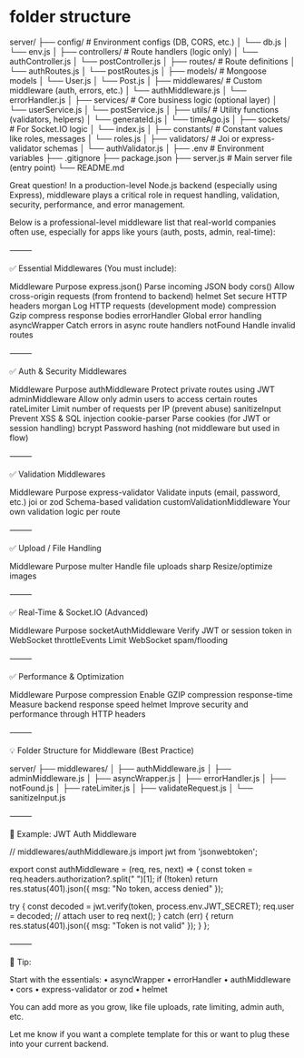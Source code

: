# folder structure

server/
├── config/               # Environment configs (DB, CORS, etc.)
│   └── db.js
│   └── env.js
│
├── controllers/          # Route handlers (logic only)
│   └── authController.js
│   └── postController.js
│
├── routes/               # Route definitions
│   └── authRoutes.js
│   └── postRoutes.js
│
├── models/               # Mongoose models
│   └── User.js
│   └── Post.js
│
├── middlewares/          # Custom middleware (auth, errors, etc.)
│   └── authMiddleware.js
│   └── errorHandler.js
│
├── services/             # Core business logic (optional layer)
│   └── userService.js
│   └── postService.js
│
├── utils/                # Utility functions (validators, helpers)
│   └── generateId.js
│   └── timeAgo.js
│
├── sockets/              # For Socket.IO logic
│   └── index.js
│
├── constants/            # Constant values like roles, messages
│   └── roles.js
│
├── validators/           # Joi or express-validator schemas
│   └── authValidator.js
│
├── .env                  # Environment variables
├── .gitignore
├── package.json
├── server.js             # Main server file (entry point)
└── README.md














Great question! In a production-level Node.js backend (especially using Express), middleware plays a critical role in request handling, validation, security, performance, and error management.

Below is a professional-level middleware list that real-world companies often use, especially for apps like yours (auth, posts, admin, real-time):

⸻

✅ Essential Middlewares (You must include):

Middleware	Purpose
express.json()	Parse incoming JSON body
cors()	Allow cross-origin requests (from frontend to backend)
helmet	Set secure HTTP headers
morgan	Log HTTP requests (development mode)
compression	Gzip compress response bodies
errorHandler	Global error handling
asyncWrapper	Catch errors in async route handlers
notFound	Handle invalid routes


⸻

✅ Auth & Security Middlewares

Middleware	Purpose
authMiddleware	Protect private routes using JWT
adminMiddleware	Allow only admin users to access certain routes
rateLimiter	Limit number of requests per IP (prevent abuse)
sanitizeInput	Prevent XSS & SQL injection
cookie-parser	Parse cookies (for JWT or session handling)
bcrypt	Password hashing (not middleware but used in flow)


⸻

✅ Validation Middlewares

Middleware	Purpose
express-validator	Validate inputs (email, password, etc.)
joi or zod	Schema-based validation
customValidationMiddleware	Your own validation logic per route


⸻

✅ Upload / File Handling

Middleware	Purpose
multer	Handle file uploads
sharp	Resize/optimize images


⸻

✅ Real-Time & Socket.IO (Advanced)

Middleware	Purpose
socketAuthMiddleware	Verify JWT or session token in WebSocket
throttleEvents	Limit WebSocket spam/flooding


⸻

✅ Performance & Optimization

Middleware	Purpose
compression	Enable GZIP compression
response-time	Measure backend response speed
helmet	Improve security and performance through HTTP headers


⸻

💡 Folder Structure for Middleware (Best Practice)

server/
├── middlewares/
│   ├── authMiddleware.js
│   ├── adminMiddleware.js
│   ├── asyncWrapper.js
│   ├── errorHandler.js
│   ├── notFound.js
│   ├── rateLimiter.js
│   ├── validateRequest.js
│   └── sanitizeInput.js


⸻

🔐 Example: JWT Auth Middleware

// middlewares/authMiddleware.js
import jwt from 'jsonwebtoken';

export const authMiddleware = (req, res, next) => {
  const token = req.headers.authorization?.split(" ")[1];
  if (!token) return res.status(401).json({ msg: "No token, access denied" });

  try {
    const decoded = jwt.verify(token, process.env.JWT_SECRET);
    req.user = decoded; // attach user to req
    next();
  } catch (err) {
    return res.status(401).json({ msg: "Token is not valid" });
  }
};


⸻

🧠 Tip:

Start with the essentials:
	•	asyncWrapper
	•	errorHandler
	•	authMiddleware
	•	cors
	•	express-validator or zod
	•	helmet

You can add more as you grow, like file uploads, rate limiting, admin auth, etc.

Let me know if you want a complete template for this or want to plug these into your current backend.